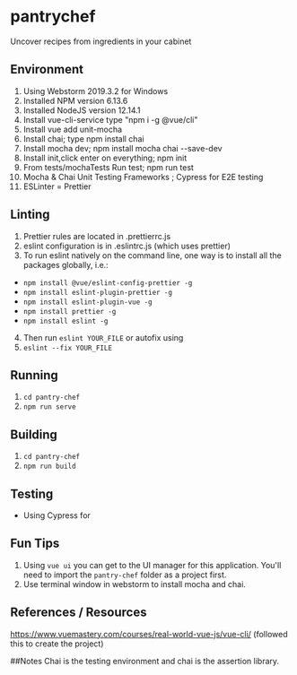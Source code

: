 # pantrychef
Uncover recipes from ingredients in your cabinet

## Environment
1. Using Webstorm 2019.3.2 for Windows
2. Installed NPM version 6.13.6
3. Installed NodeJS version 12.14.1
4. Install vue-cli-service type "npm i -g @vue/cli"
5. Install vue add unit-mocha 
6. Install chai; type npm install chai
7. Install mocha dev; npm install mocha chai --save-dev
8. Install init,click enter on everything; npm init
9. From tests/mochaTests Run test; npm run test
9. Mocha & Chai Unit Testing Frameworks ; Cypress for E2E testing
10. ESLinter = Prettier

## Linting
1. Prettier rules are located in .prettierrc.js
2. eslint configuration is in .eslintrc.js (which uses prettier)
3. To run eslint natively on the command line, one way is to install all the packages globally, i.e.:
- `npm install @vue/eslint-config-prettier -g`
- `npm install eslint-plugin-prettier -g`
- `npm install eslint-plugin-vue -g`
- `npm install prettier -g`
- `npm install eslint -g`
4. Then run `eslint YOUR_FILE`
or autofix using
5. `eslint --fix YOUR_FILE`

## Running
1. `cd pantry-chef`
2. `npm run serve`

## Building
1. `cd pantry-chef`
2. `npm run build`

## Testing
- Using Cypress for

## Fun Tips
1. Using `vue ui` you can get to the UI manager for this application. You'll need to import the `pantry-chef` folder as a project first.
2. Use terminal window in webstorm to install mocha and chai.
## References / Resources
https://www.vuemastery.com/courses/real-world-vue-js/vue-cli/ (followed this to create the project)

##Notes
Chai is the testing environment and chai is the assertion library.
